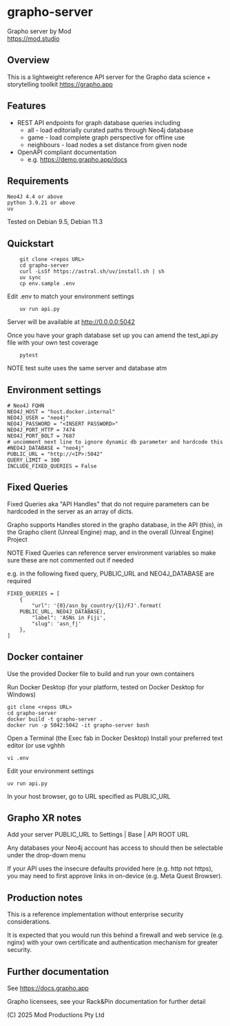 # grapho-server

Grapho server by Mod\
https://mod.studio

## Overview

This is a lightweight reference API server for the Grapho data science + storytelling toolkit
https://grapho.app

## Features

* REST API endpoints for graph database queries including
    * all - load editorially curated paths through Neo4j database
    * game - load complete graph perspective for offline use
    * neighbours - load nodes a set distance from given node
* OpenAPI compliant documentation
    * e.g. https://demo.grapho.app/docs

## Requirements

```
Neo4J 4.4 or above
python 3.9.21 or above
uv
```

Tested on Debian 9.5, Debian 11.3

## Quickstart

```
    git clone <repos URL>
    cd grapho-server
    curl -LsSf https://astral.sh/uv/install.sh | sh
    uv sync
    cp env.sample .env
```
Edit .env to match your environment settings
```
    uv run api.py   
```
Server will be available at http://0.0.0.0:5042

Once you have your graph database set up you can amend the test_api.py file with your own test coverage

```
    pytest
```

NOTE test suite uses the same server and database atm

## Environment settings
```
# Neo4J FQHN
NEO4J_HOST = "host.docker.internal"
NEO4J_USER = "neo4j"
NEO4J_PASSWORD = "<INSERT PASSWORD>"
NEO4J_PORT_HTTP = 7474
NEO4J_PORT_BOLT = 7687
# uncomment next line to ignore dynamic db parameter and hardcode this
#NEO4J_DATABASE = "neo4j"
PUBLIC_URL = "http://<IP>:5042"
QUERY_LIMIT = 300
INCLUDE_FIXED_QUERIES = False
```
## Fixed Queries

Fixed Queries aka "API Handles" that do not require parameters can be hardcoded in the server as an array of dicts.

Grapho supports Handles stored in the grapho database, in the API (this), in the Grapho client (Unreal Engine) map, and in the overall (Unreal Engine) Project

NOTE Fixed Queries can reference server environment variables so make sure these are not commented out if needed

e.g. in the following fixed query, PUBLIC_URL and NEO4J_DATABASE are required

```
FIXED_QUERIES = [
    {
        "url": '{0}/asn_by_country/{1}/FJ'.format(
    PUBLIC_URL, NEO4J_DATABASE),
        "label": 'ASNs in Fiji',
        "slug": 'asn_fj'
    },
]
```
## Docker container

Use the provided Docker file to build and run your own containers

Run Docker Desktop (for your platform, tested on Docker Desktop for Windows)

```
git clone <repos URL>
cd grapho-server
docker build -t grapho-server .
docker run -p 5042:5042 -it grapho-server bash
```

Open a Terminal (the Exec fab in Docker Desktop)
Install your preferred text editor (or use vghhh

```
vi .env
```

Edit your environment settings

```
uv run api.py
```

In your host browser, go to URL specified as PUBLIC_URL

## Grapho XR notes

Add your server PUBLIC_URL to Settings | Base | API ROOT URL

Any databases your Neo4j account has access to should then be selectable under the drop-down menu

If your API uses the insecure defaults provided here (e.g. http not https), you may need to first approve links in on-device (e.g. Meta Quest Browser).

## Production notes

This is a reference implementation without enterprise security considerations.

It is expected that you would run this behind a firewall and web service (e.g. nginx) with your own certificate and authentication mechanism for greater security.

## Further documentation

See https://docs.grapho.app

Grapho licensees, see your Rack&Pin documentation for further detail

(C) 2025 Mod Productions Pty Ltd
